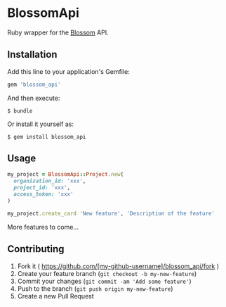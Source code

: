 # BlossomApi

Ruby wrapper for the [Blossom](http://blossom.io) API.

## Installation

Add this line to your application's Gemfile:

```ruby
gem 'blossom_api'
```

And then execute:

    $ bundle

Or install it yourself as:

    $ gem install blossom_api

## Usage

```ruby
my_project = BlossomApi::Project.new(
  organization_id: 'xxx',
  project_id: 'xxx',
  access_token: 'xxx'
)

my_project.create_card 'New feature', 'Description of the feature'
```

More features to come...


## Contributing

1. Fork it ( https://github.com/[my-github-username]/blossom_api/fork )
2. Create your feature branch (`git checkout -b my-new-feature`)
3. Commit your changes (`git commit -am 'Add some feature'`)
4. Push to the branch (`git push origin my-new-feature`)
5. Create a new Pull Request

